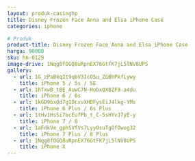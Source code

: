 ```yaml
---
layout: produk-casinghp
title: Disney Frozen Face Anna and Elsa iPhone Case
categories: iphone

# Produk
product-title: Disney Frozen Face Anna and Elsa iPhone Case
harga: 90000
sku: hn-0129
image-drive: 1Nqg8fOGQ8uRpnEX76GtFK7jL5lNV8UPS
gallery:
  - url: 1G_zPaBkqIt9qbV3IcO5u_ZGBhPkfLywy
    title: iPhone 5 / 5s / SE
  - url: 1hTxwB_tBE_AuwC7N-HobxQXBZF9-a4du
    title: iPhone 6 / 6s
  - url: 1kGD9bxQd7g1DcxvXHDFysEiJ4lkg-YMs
    title: iPhone 6 Plus / 6s Plus
  - url: 1tHv1HsSi7ocEufPb_t_C-5sHYvJ7yE-y
    title: iPhone 7 / 8
  - url: 1aFdkVe_gphSVfVs7Lyy0suTgOfOwog32
    title: iPhone 7 Plus / 8 Plus
  - url: 1Nqg8fOGQ8uRpnEX76GtFK7jL5lNV8UPS
    title: iPhone X
---
```

